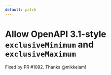 ```yaml
---
default: patch
---
```


# Allow OpenAPI 3.1-style `exclusiveMinimum` and `exclusiveMaximum`

Fixed by PR #1092. Thanks @mikkelam!
